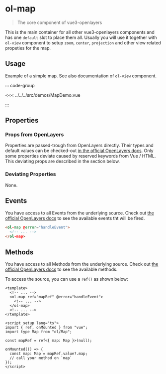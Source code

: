 # ol-map

> The core component of vue3-openlayers

This is the main container for all other vue3-openlayers components and has one `default`
slot to place them all. Usually you will use it together with `ol-view`
component to setup `zoom`, `center`, `projection` and other view related propeties for the map.

<script setup>
import MapDemo from "@demos/MapDemo.vue"
</script>

<ClientOnly>
<MapDemo />
</ClientOnly>

## Usage

Example of a simple map.
See also documentation of `ol-view` component.

::: code-group

<<< ../../../src/demos/MapDemo.vue

:::

## Properties

### Props from OpenLayers

Properties are passed-trough from OpenLayers directly.
Their types and default values can be checked-out [in the official OpenLayers docs](https://openlayers.org/en/latest/apidoc/module-ol_Map-Map.html).
Only some properties deviate caused by reserved keywords from Vue / HTML.
This deviating props are described in the section below.

### Deviating Properties

None.

## Events

You have access to all Events from the underlying source.
Check out [the official OpenLayers docs](https://openlayers.org/en/latest/apidoc/module-ol_Map-Map.html) to see the available events tht will be fired.

```html
<ol-map @error="handleEvent">
  <!-- ... -->
</ol-map>
```

## Methods

You have access to all Methods from the underlying source.
Check out [the official OpenLayers docs](https://openlayers.org/en/latest/apidoc/module-ol_Map-Map.html) to see the available methods.

To access the source, you can use a `ref()` as shown below:

```vue
<template>
  <!-- ... -->
  <ol-map ref="mapRef" @error="handleEvent">
    <!-- ... -->
  </ol-map>
  <!-- ... -->
</template>

<script setup lang="ts">
import { ref, onMounted } from "vue";
import type Map from "ol/Map";

const mapRef = ref<{ map: Map }>(null);

onMounted(() => {
  const map: Map = mapRef.value?.map;
  // call your method on `map`
});
</script>
```
